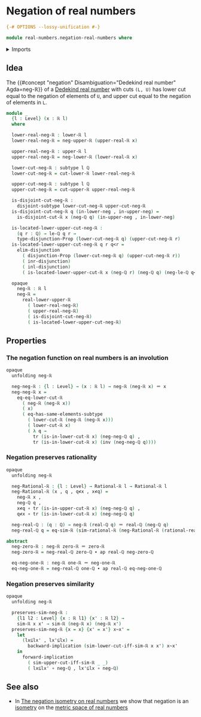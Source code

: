 # Negation of real numbers

```agda
{-# OPTIONS --lossy-unification #-}

module real-numbers.negation-real-numbers where
```

<details><summary>Imports</summary>

```agda
open import elementary-number-theory.positive-rational-numbers
open import elementary-number-theory.rational-numbers
open import elementary-number-theory.strict-inequality-rational-numbers

open import foundation.action-on-identifications-functions
open import foundation.cartesian-product-types
open import foundation.conjunction
open import foundation.coproduct-types
open import foundation.dependent-pair-types
open import foundation.disjoint-subtypes
open import foundation.disjunction
open import foundation.empty-types
open import foundation.existential-quantification
open import foundation.function-types
open import foundation.identity-types
open import foundation.logical-equivalences
open import foundation.negation
open import foundation.propositional-truncations
open import foundation.propositions
open import foundation.subtypes
open import foundation.transport-along-identifications
open import foundation.universe-levels

open import logic.functoriality-existential-quantification

open import real-numbers.dedekind-real-numbers
open import real-numbers.lower-dedekind-real-numbers
open import real-numbers.negation-lower-upper-dedekind-real-numbers
open import real-numbers.rational-lower-dedekind-real-numbers
open import real-numbers.rational-real-numbers
open import real-numbers.rational-upper-dedekind-real-numbers
open import real-numbers.similarity-real-numbers
open import real-numbers.upper-dedekind-real-numbers
```

</details>

## Idea

The {{#concept "negation" Disambiguation="Dedekind real number" Agda=neg-ℝ}} of
a [Dedekind real number](real-numbers.dedekind-real-numbers.md) with cuts
`(L, U)` has lower cut equal to the negation of elements of `U`, and upper cut
equal to the negation of elements in `L`.

```agda
module _
  {l : Level} (x : ℝ l)
  where

  lower-real-neg-ℝ : lower-ℝ l
  lower-real-neg-ℝ = neg-upper-ℝ (upper-real-ℝ x)

  upper-real-neg-ℝ : upper-ℝ l
  upper-real-neg-ℝ = neg-lower-ℝ (lower-real-ℝ x)

  lower-cut-neg-ℝ : subtype l ℚ
  lower-cut-neg-ℝ = cut-lower-ℝ lower-real-neg-ℝ

  upper-cut-neg-ℝ : subtype l ℚ
  upper-cut-neg-ℝ = cut-upper-ℝ upper-real-neg-ℝ

  is-disjoint-cut-neg-ℝ :
    disjoint-subtype lower-cut-neg-ℝ upper-cut-neg-ℝ
  is-disjoint-cut-neg-ℝ q (in-lower-neg , in-upper-neg) =
    is-disjoint-cut-ℝ x (neg-ℚ q) (in-upper-neg , in-lower-neg)

  is-located-lower-upper-cut-neg-ℝ :
    (q r : ℚ) → le-ℚ q r →
    type-disjunction-Prop (lower-cut-neg-ℝ q) (upper-cut-neg-ℝ r)
  is-located-lower-upper-cut-neg-ℝ q r q<r =
    elim-disjunction
      ( disjunction-Prop (lower-cut-neg-ℝ q) (upper-cut-neg-ℝ r))
      ( inr-disjunction)
      ( inl-disjunction)
      ( is-located-lower-upper-cut-ℝ x (neg-ℚ r) (neg-ℚ q) (neg-le-ℚ q<r))

  opaque
    neg-ℝ : ℝ l
    neg-ℝ =
      real-lower-upper-ℝ
        ( lower-real-neg-ℝ)
        ( upper-real-neg-ℝ)
        ( is-disjoint-cut-neg-ℝ)
        ( is-located-lower-upper-cut-neg-ℝ)
```

## Properties

### The negation function on real numbers is an involution

```agda
opaque
  unfolding neg-ℝ

  neg-neg-ℝ : {l : Level} → (x : ℝ l) → neg-ℝ (neg-ℝ x) ＝ x
  neg-neg-ℝ x =
    eq-eq-lower-cut-ℝ
      ( neg-ℝ (neg-ℝ x))
      ( x)
      ( eq-has-same-elements-subtype
        ( lower-cut-ℝ (neg-ℝ (neg-ℝ x)))
        ( lower-cut-ℝ x)
        ( λ q →
          tr (is-in-lower-cut-ℝ x) (neg-neg-ℚ q) ,
          tr (is-in-lower-cut-ℝ x) (inv (neg-neg-ℚ q))))
```

### Negation preserves rationality

```agda
opaque
  unfolding neg-ℝ

  neg-Rational-ℝ : {l : Level} → Rational-ℝ l → Rational-ℝ l
  neg-Rational-ℝ (x , q , q≮x , x≮q) =
    neg-ℝ x ,
    neg-ℚ q ,
    x≮q ∘ tr (is-in-upper-cut-ℝ x) (neg-neg-ℚ q) ,
    q≮x ∘ tr (is-in-lower-cut-ℝ x) (neg-neg-ℚ q)

  neg-real-ℚ : (q : ℚ) → neg-ℝ (real-ℚ q) ＝ real-ℚ (neg-ℚ q)
  neg-real-ℚ q = eq-sim-ℝ (sim-rational-ℝ (neg-Rational-ℝ (rational-real-ℚ q)))

abstract
  neg-zero-ℝ : neg-ℝ zero-ℝ ＝ zero-ℝ
  neg-zero-ℝ = neg-real-ℚ zero-ℚ ∙ ap real-ℚ neg-zero-ℚ

  eq-neg-one-ℝ : neg-ℝ one-ℝ ＝ neg-one-ℝ
  eq-neg-one-ℝ = neg-real-ℚ one-ℚ ∙ ap real-ℚ eq-neg-one-ℚ
```

### Negation preserves similarity

```agda
opaque
  unfolding neg-ℝ

  preserves-sim-neg-ℝ :
    {l1 l2 : Level} {x : ℝ l1} {x' : ℝ l2} →
    sim-ℝ x x' → sim-ℝ (neg-ℝ x) (neg-ℝ x')
  preserves-sim-neg-ℝ {x = x} {x' = x'} x~x' =
    let
      (lx⊆lx' , lx'⊆lx) =
        backward-implication (sim-lower-cut-iff-sim-ℝ x x') x~x'
    in
      forward-implication
        ( sim-upper-cut-iff-sim-ℝ _ _)
        ( lx⊆lx' ∘ neg-ℚ , lx'⊆lx ∘ neg-ℚ)
```

## See also

- In
  [The negation isometry on real numbers](real-numbers.isometry-negation-real-numbers.md)
  we show that negation is an
  [isometry](metric-spaces.isometries-metric-spaces.md) on the
  [metric space of real numbers](real-numbers.metric-space-of-real-numbers.md)
